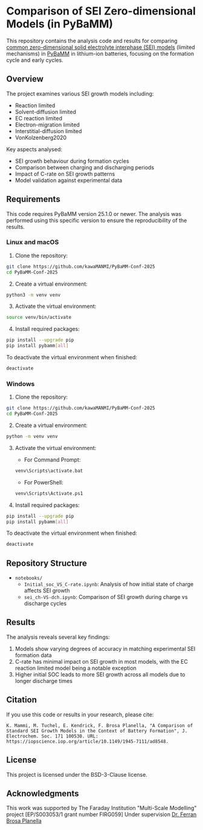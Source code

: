 # Comparison of SEI Zero-dimensional Models (in PyBaMM)

This repository contains the analysis code and results for comparing [common zero-dimensional solid electrolyte interphase (SEI) models](https://github.com/mmsg-warwick/zero-dimension-comparison-SEI/tree/main) (limited mechanisms) in [PyBaMM](https://github.com/pybamm-team/PyBaMM) in lithium-ion batteries, focusing on the formation cycle and early cycles.

## Overview

The project examines various SEI growth models including:
- Reaction limited
- Solvent-diffusion limited
- EC reaction limited 
- Electron-migration limited
- Interstitial-diffusion limited
- VonKolzenberg2020

Key aspects analysed:
- SEI growth behaviour during formation cycles
- Comparison between charging and discharging periods
- Impact of C-rate on SEI growth patterns
- Model validation against experimental data

## Requirements

This code requires PyBaMM version 25.1.0 or newer. The analysis was performed using this specific version to ensure the reproducibility of the results.


### Linux and macOS

1. Clone the repository:
```bash
git clone https://github.com/kawaMANMI/PyBaMM-Conf-2025
cd PyBaMM-Conf-2025
```

2. Create a virtual environment:
```bash
python3 -m venv venv
```

3. Activate the virtual environment:
```bash
source venv/bin/activate
```

4. Install required packages:
```bash
pip install --upgrade pip
pip install pybamm[all]
```

To deactivate the virtual environment when finished:
```bash
deactivate
```

### Windows

1. Clone the repository:
```bash
git clone https://github.com/kawaMANMI/PyBaMM-Conf-2025
cd PyBaMM-Conf-2025
```

2. Create a virtual environment:
```bash
python -m venv venv
```

3. Activate the virtual environment:
   - For Command Prompt:
   ```bash
   venv\Scripts\activate.bat
   ```
   - For PowerShell:
   ```bash
   venv\Scripts\Activate.ps1
   ```

4. Install required packages:
```bash
pip install --upgrade pip
pip install pybamm[all]
```

To deactivate the virtual environment when finished:
```bash
deactivate
```

## Repository Structure

- `notebooks/`
  - `Initial_soc_VS_C-rate.ipynb`: Analysis of how initial state of charge affects SEI growth
  - `sei_ch-VS-dch.ipynb`: Comparison of SEI growth during charge vs discharge cycles

## Results

The analysis reveals several key findings:
1. Models show varying degrees of accuracy in matching experimental SEI formation data
2. C-rate has minimal impact on SEI growth in most models, with the EC reaction limited model being a notable exception
3. Higher initial SOC leads to more SEI growth across all models due to longer discharge times

## Citation

If you use this code or results in your research, please cite:

```
K. Mammi, M. Tuchel, E. Kendrick, F. Brosa Planella, "A Comparison of Standard SEI Growth Models in the Context of Battery Formation", J. Electrochem. Soc. 171 100530. URL: https://iopscience.iop.org/article/10.1149/1945-7111/ad8548.
```

## License

This project is licensed under the BSD-3-Clause license.

## Acknowledgments

This work was supported by The Faraday Institution "Multi-Scale Modelling" project [EP/S003053/1 grant number FIRG059] Under supervision [Dr. Ferran Brosa Planella](https://github.com/brosaplanella)
